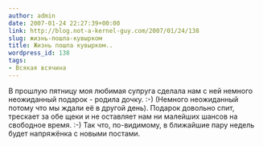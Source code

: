 ```yaml
---
author: admin
date: 2007-01-24 22:27:39+00:00
link: http://blog.not-a-kernel-guy.com/2007/01/24/138
slug: жизнь-пошла-кувырком
title: Жизнь пошла кувырком..
wordpress_id: 138
tags:
- Всякая всячина
---
```


В прошлую пятницу моя любимая супруга сделала нам с ней немного неожиданный подарок - родила дочку. :-) (Немного неожиданный потому что мы ждали её в другой день). Подарок довольно спит, трескает за обе щеки и не оставляет нам ни малейших шансов на свободное время. :-) Так что, по-видимому, в ближайшие пару недель будет напряжёнка с новыми постами.
